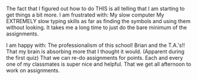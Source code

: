 The fact that I figured out how to do THIS is all telling that I am starting to get things a bit more. 
I am frustrated with:
My slow computer
My EXTREMELY slow typing skills as far as finding the symbols and using them without looking.
It takes me a long time to just do the bare minimum of the assignments.

I am happy with:
The professionalism of this school!
Brian and the T.A.'s!!
That my brain is absorbing more that I thought it would. (Apparent during the first quiz)
That we can re-do assignments for points.
Each and every one of my classmates is super nice and helpful.
That we get all afternoon to work on assignments.

